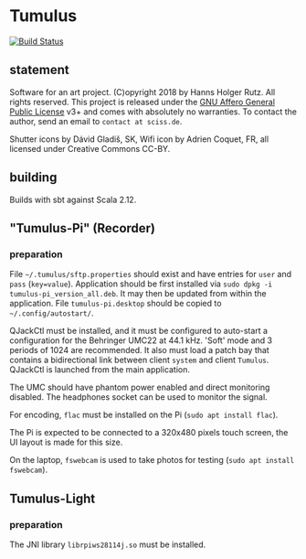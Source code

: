 # Tumulus

[![Build Status](https://travis-ci.org/Sciss/Tumulus.svg?branch=master)](https://travis-ci.org/Sciss/Tumulus)

## statement

Software for an art project. (C)opyright 2018 by Hanns Holger Rutz. All rights reserved. This project is released under the
[GNU Affero General Public License](http://github.com/Sciss/Tumulus/blob/master/LICENSE) v3+ and comes with absolutely no warranties.
To contact the author, send an email to `contact at sciss.de`.

Shutter icons by Dávid Gladiš, SK, Wifi icon by Adrien Coquet, FR, all licensed under Creative Commons CC-BY.

## building

Builds with sbt against Scala 2.12.

## "Tumulus-Pi" (Recorder)

### preparation

File `~/.tumulus/sftp.properties` should exist and have entries for `user` and `pass` (`key=value`).
Application should be first installed via `sudo dpkg -i tumulus-pi_version_all.deb`. It may then
be updated from within the application.
File `tumulus-pi.desktop` should be copied to `~/.config/autostart/`.

QJackCtl must be installed, and it must be configured to auto-start a configuration for the
Behringer UMC22 at 44.1 kHz. 'Soft' mode and 3 periods of 1024 are recommended.
It also must load a patch bay that contains a bidirectional link
between client `system` and client `Tumulus`. QJackCtl is launched from the main application.

The UMC should have phantom power enabled and direct monitoring disabled. The headphones socket
can be used to monitor the signal.

For encoding, `flac` must be installed on the Pi (`sudo apt install flac`).

The Pi is expected to be connected to a 320x480 pixels touch screen, the UI layout is made for this size.

On the laptop, `fswebcam` is used to take photos for testing (`sudo apt install fswebcam`).

## Tumulus-Light

### preparation

The JNI library `librpiws28114j.so` must be installed.
